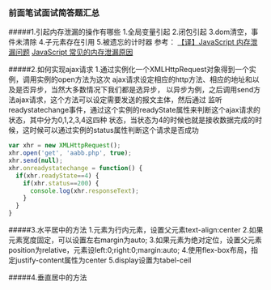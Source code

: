 ### 前面笔试面试简答题汇总

#####1.引起内存泄漏的操作有哪些
1.全局变量引起
2.闭包引起
3.dom清空，事件未清除
4.子元素存在引用
5.被遗忘的计时器
参考：
[【译】JavaScript 内存泄漏问题](http://octman.com/blog/2016-06-28-four-types-of-leaks-in-your-javascript-code-and-how-to-get-rid-of-them/)
[JavaScript 常见的内存泄漏原因](https://juejin.im/entry/58158abaa0bb9f005873a843)

#####2.如何实现ajax请求
1.通过实例化一个XMLHttpRequest对象得到一个实例，调用实例的open方法为这次
ajax请求设定相应的http方法、相应的地址和以及是否异步，当然大多数情况下我们都是选异步，
以异步为例，之后调用send方法ajax请求，这个方法可以设定需要发送的报文主体，然后通过
监听readystatechange事件，通过这个实例的readyState属性来判断这个ajax请求的状态，其中分为0,1,2,3,4这四种
状态，当状态为4的时候也就是接收数据完成的时候，这时候可以通过实例的status属性判断这个请求是否成功
```javascript
var xhr = new XMLHttpRequest();
xhr.open('get', 'aabb.php', true);
xhr.send(null);
xhr.onreadystatechange = function() {
  if(xhr.readyState==4) {
    if(xhr.status==200) {
      console.log(xhr.responseText);
    }
  }
}
```
#####3.水平居中的方法
1.元素为行内元素，设置父元素text-align:center
2.如果元素宽度固定，可以设置左右margin为auto;
3.如果元素为绝对定位，设置父元素position为relative，元素设left:0;right:0;margin:auto;
4.使用flex-box布局，指定justify-content属性为center
5.display设置为tabel-ceil

#####4.垂直居中的方法

